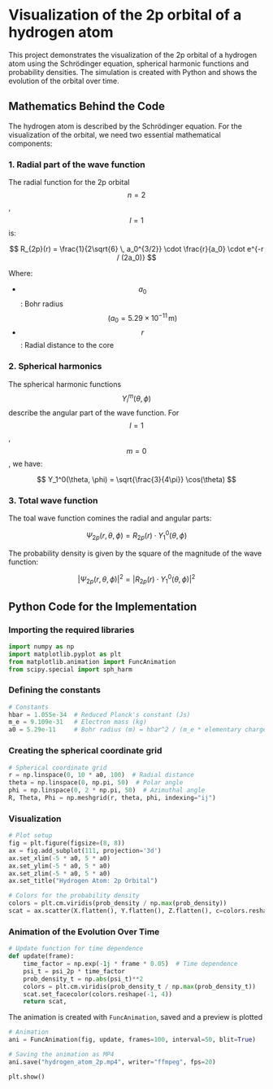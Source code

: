 # Visualization of the 2p orbital of a hydrogen atom

This project demonstrates the visualization of the 2p orbital of a hydrogen atom using the Schrödinger equation, 
spherical harmonic functions and probability densities. The simulation is created with Python and shows 
the evolution of the orbital over time.

## Mathematics Behind the Code

The hydrogen atom is described by the Schrödinger equation. For the visualization of the orbital, we 
need two essential mathematical components:

### 1. Radial part of the wave function

The radial function for the 2p orbital $$n=2$$, $$l=1$$ is:

$$
R_{2p}(r) = \frac{1}{2\sqrt{6} \, a_0^{3/2}} \cdot \frac{r}{a_0} \cdot e^{-r / (2a_0)}
$$

Where:
- $$a_0$$: Bohr radius $$(a_0 = 5.29 \times 10^{-11} \, \text{m})$$
- $$r$$: Radial distance to the core

### 2. Spherical harmonics

The spherical harmonic functions $$Y_l^m(\theta, \phi)$$ describe the angular part of the wave function.
For $$l=1$$, $$m=0$$, we have:

$$
Y_1^0(\theta, \phi) = \sqrt{\frac{3}{4\pi}} \cos(\theta)
$$

### 3. Total wave function

The toal wave function comines the radial and angular parts:

$$
\Psi_{2p}(r, \theta, \phi) = R_{2p}(r) \cdot Y_1^0(\theta, \phi)
$$

The probability density is given by the square of the magnitude of the wave function:

$$
|\Psi_{2p}(r, \theta, \phi)|^2 = \left| R_{2p}(r) \cdot Y_1^0(\theta, \phi) \right|^2
$$

## Python Code for the Implementation

### Importing the required libraries
```python
import numpy as np
import matplotlib.pyplot as plt
from matplotlib.animation import FuncAnimation
from scipy.special import sph_harm
```

### Defining the constants
```python
# Constants
hbar = 1.055e-34  # Reduced Planck's constant (Js)
m_e = 9.109e-31   # Electron mass (kg)
a0 = 5.29e-11     # Bohr radius (m) = hbar^2 / (m_e * elementary charge^2)
```

### Creating the spherical coordinate grid
```python
# Spherical coordinate grid
r = np.linspace(0, 10 * a0, 100)  # Radial distance
theta = np.linspace(0, np.pi, 50)  # Polar angle
phi = np.linspace(0, 2 * np.pi, 50)  # Azimuthal angle
R, Theta, Phi = np.meshgrid(r, theta, phi, indexing="ij")
```

### Visualization
```python
# Plot setup
fig = plt.figure(figsize=(8, 8))
ax = fig.add_subplot(111, projection='3d')
ax.set_xlim(-5 * a0, 5 * a0)
ax.set_ylim(-5 * a0, 5 * a0)
ax.set_zlim(-5 * a0, 5 * a0)
ax.set_title("Hydrogen Atom: 2p Orbital")

# Colors for the probability density
colors = plt.cm.viridis(prob_density / np.max(prob_density))
scat = ax.scatter(X.flatten(), Y.flatten(), Z.flatten(), c=colors.reshape(-1, 4), s=0.1, alpha=0.8)
```

### Animation of the Evolution Over Time
```python
# Update function for time dependence
def update(frame):
    time_factor = np.exp(-1j * frame * 0.05)  # Time dependence
    psi_t = psi_2p * time_factor
    prob_density_t = np.abs(psi_t)**2
    colors = plt.cm.viridis(prob_density_t / np.max(prob_density_t))
    scat.set_facecolor(colors.reshape(-1, 4))
    return scat,
```

The animation is created with `FuncAnimation`, saved and a preview is plotted
```python
# Animation
ani = FuncAnimation(fig, update, frames=100, interval=50, blit=True)

# Saving the animation as MP4
ani.save("hydrogen_atom_2p.mp4", writer="ffmpeg", fps=20)

plt.show()
```
